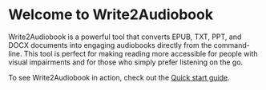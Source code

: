 # Welcome to Write2Audiobook

Write2Audiobook is a powerful tool that converts EPUB, TXT, PPT, and DOCX documents into engaging audiobooks directly
from the command-line. This tool is perfect for making reading more accessible for people with visual impairments and
for those who simply prefer listening on the go.

To see Write2Audiobook in action, check out the [Quick start guide](quick-start.md).
